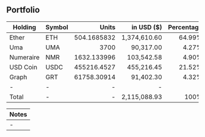 ## Portfolio

| Holding              | Symbol | Units       | in USD ($)  | Percentage |
|----------------------|--------|-------------:|-------------:|------------:|
| Ether     | ETH    | 504.1685832 | 1,374,610.60 | 64.99%     |
| Uma       | UMA    | 3700        | 90,317.00    | 4.27%      |
| Numeraire | NMR    | 1632.133996 | 103,542.58  | 4.90%      |
| USD Coin  | USDC   | 455216.4527 | 455,216.45  | 21.52%     |
| Graph     | GRT    | 61758.30914 | 91,402.30    | 4.32%      |
| -         | -      | -           | -            | -          |
| Total     | -      | -           | 2,115,088.93 | 100%       |

|Notes|
|---|
|-|
